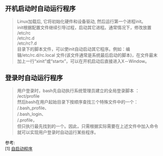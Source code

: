 ## 开机启动时自动运行程序

> Linux加载后, 它将初始化硬件和设备驱动, 然后运行第一个进程init。  
init根据配置文件继续引导过程，启动其它进程。通常情况下，修改放置  
/etc/rc  
/etc/rc.d  
/etc/rc?.d  
目录下的脚本文件，可以使init自动启动其它程序。例如：编辑/etc/rc.d/rc.local 文件(该文件通常是系统最后启动的脚本)，在文件最末加上一行“xinit”或“startx”，可以在开机启动后直接进入X－Window。  

## 登录时自动运行程序
> 用户登录时，bash先自动执行系统管理员建立的全局登录脚本 ：  
/ect/profile  
然后bash在用户起始目录下按顺序查找三个特殊文件中的一个：  
/.bash_profile、  
/.bash_login、  
/.profile，  
但只执行最先找到的一个。因此，只需根据实际需要在上述文件中加入命令就可以实现用户登录时自动运行某些程序。


参考:  
[1] [自启动程序](https://wiki.deepin.org/index.php?title=%E8%87%AA%E5%90%AF%E5%8A%A8%E7%A8%8B%E5%BA%8F)
